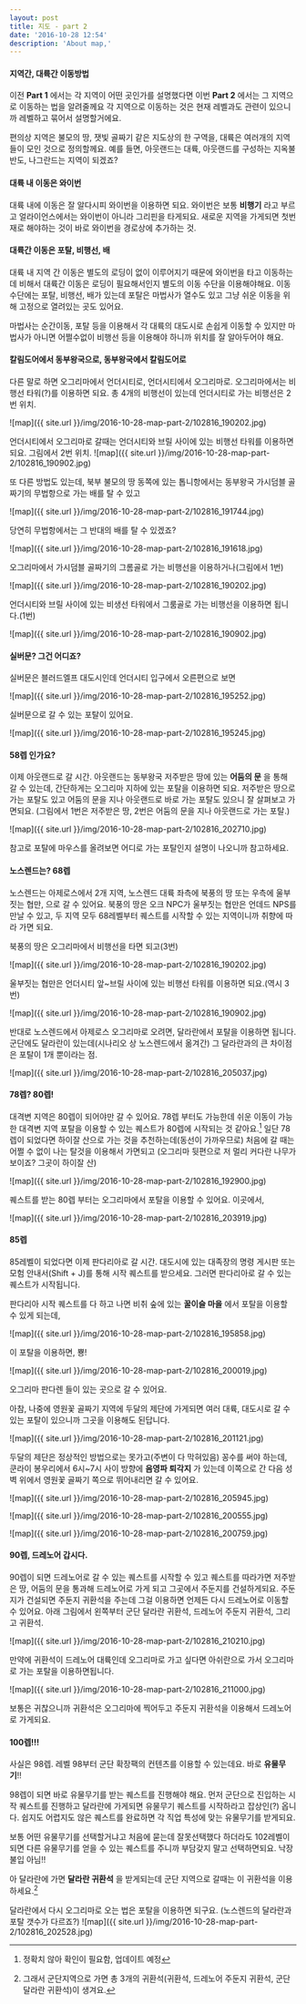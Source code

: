 ```yaml
---
layout: post
title: 지도 - part 2
date: '2016-10-28 12:54'
description: 'About map,'
---
```


#### 지역간, 대륙간 이동방법
이전 **Part 1** 에서는 각 지역이 어떤 곳인가를 설명했다면 이번 **Part 2** 에서는 그 지역으로 이동하는 법을 알려줄께요 각 지역으로 이동하는 것은 현재 레벨과도 관련이 있으니까 레벨하고 묶어서 설명할거에요.

편의상 지역은 불모의 땅, 잿빛 골짜기 같은 지도상의 한 구역을, 대륙은 여러개의 지역들이 모인 것으로 정의할께요. 예를 들면, 아웃랜드는 대륙, 아웃랜드를 구성하는 지옥불 반도, 나그란드는 지역이 되겠죠?

#### 대륙 내 이동은 와이번

대륙 내에 이동은 잘 알다시피 와이번을 이용하면 되요. 와이번은 보통 **비행기** 라고 부르고 얼라이언스에서는 와이번이 아니라 그리핀을 타게되요. 새로운 지역을 가게되면 첫번재로 해야하는 것이 바로 와이번을 경로상에 추가하는 것.

####  대륙간 이동은 포탈, 비행선, 배

대륙 내 지역 간 이동은 별도의 로딩이 없이 이루어지기 때문에 와이번을 타고 이동하는데 비해서 대륙간 이동은 로딩이 필요해서인지 별도의 이동 수단을 이용해야해요.
이동 수단에는 포탈, 비행선, 배가 있는데 포탈은 마법사가 열수도 있고 그냥 쉬운 이동을 위해 고정으로 열려있는 곳도 있어요.

마법사는 순간이동, 포탈 등을 이용해서 각 대륙의 대도시로 손쉽게 이동할 수 있지만 마법사가 아니면 어쩔수없이 비행선 등을 이용해야 하니까 위치를 잘 알아두어야 해요.


#### 칼림도어에서 동부왕국으로, 동부왕국에서 칼림도어로

다른 말로 하면 오그리마에서 언더시티로, 언더시티에서 오그리마로. 오그리마에서는 비행선 타워(?)를 이용하면 되요.
총 4개의 비행선이 있는데 언더시티로 가는 비행선은 2번 위치.

![map]({{ site.url }}/img/2016-10-28-map-part-2/102816_190202.jpg)

언더시티에서 오그리마로 갈때는 언더시티와 브릴 사이에 있는 비행선 타워를 이용하면 되요. 그림에서 2번 위치.
![map]({{ site.url }}/img/2016-10-28-map-part-2/102816_190902.jpg)

또 다른 방법도 있는데, 북부 불모의 땅 동쪽에 있는 톱니항에서는 동부왕국 가시덤블 골짜기의 무법항으로 가는 배를 탈 수 있고

![map]({{ site.url }}/img/2016-10-28-map-part-2/102816_191744.jpg)

당연히 무법항에서는 그 반대의 배를 탈 수 있겠죠?

![map]({{ site.url }}/img/2016-10-28-map-part-2/102816_191618.jpg)

오그리마에서 가시덤블 골짜기의 그롬골로 가는 비행선을 이용하거나(그림에서 1번)

![map]({{ site.url }}/img/2016-10-28-map-part-2/102816_190202.jpg)

언더시티와 브릴 사이에 있는 비생선 타워에서 그룸골로 가는 비행선을 이용하면 됩니다.(1번)

![map]({{ site.url }}/img/2016-10-28-map-part-2/102816_190902.jpg)

#### 실버문? 그건 어디죠?

실버문은 블러드엘프 대도시인데 언더시티 입구에서 오른편으로 보면

![map]({{ site.url }}/img/2016-10-28-map-part-2/102816_195252.jpg)

실버문으로 갈 수 있는 포탈이 있어요.

![map]({{ site.url }}/img/2016-10-28-map-part-2/102816_195245.jpg)

#### 58렙 인가요?

이제 아웃랜드로 갈 시간. 아웃랜드는 동부왕국 저주받은 땅에 있는 **어둠의 문** 을 통해 갈 수 있는데, 간단하게는 오그리마 지하에 있는 포탈을 이용하면 되요. 저주받은 땅으로 가는 포탈도 있고 어둠의 문을 지나 아웃랜드로 바로 가는 포탈도 있으니 잘 살펴보고 가면되요.
(그림에서 1번은 저주받은 땅, 2번은 어둠의 문을 지나 아웃랜드로 가는 포탈.)

![map]({{ site.url }}/img/2016-10-28-map-part-2/102816_202710.jpg)

참고로 포탈에 마우스를 올려보면 어디로 가는 포탈인지 설명이 나오니까 참고하세요.

#### 노스렌드는? 68렙

노스렌드는 아제로스에서 2개 지역, 노스렌드 대륙 좌측에 북풍의 땅 또는 우측에 울부짓는 협만, 으로 갈 수 있어요. 북풍의 땅은 오크 NPC가 울부짓는 협만은 언데드 NPS를 만날 수 있고, 두 지역 모두 68레벨부터 퀘스트를 시작할 수 있는 지역이니까 취향에 따라 가면 되요.

북풍의 땅은 오그리마에서 비행선을 타면 되고(3번)

![map]({{ site.url }}/img/2016-10-28-map-part-2/102816_190202.jpg)

울부짓는 협만은 언더시티 앞~브릴 사이에 있는 비행선 타워를 이용하면 되요.(역시 3번)

![map]({{ site.url }}/img/2016-10-28-map-part-2/102816_190902.jpg)

반대로 노스렌드에서 아제로스 오그리마로 오려면, 달라란에서 포탈을 이용하면 됩니다.
군단에도 달라란이 있는데(시나리오 상 노스렌드에서 옮겨간) 그 달라란과의 큰 차이점은 포탈이 1개 뿐이라는 점.

![map]({{ site.url }}/img/2016-10-28-map-part-2/102816_205037.jpg)


#### 78렙? 80렙!

대격변 지역은 80렙이 되어야만 갈 수 있어요. 78렙 부터도 가능한데 쉬운 이동이 가능한 대격변 지역 포탈을 이용할 수 있는 퀘스트가 80렙에 시작되는 것 같아요.[^1] 일단 78렙이 되었다면 하이잘 산으로 가는 것을 추천하는데(동선이 가까우므로) 처음에 갈 때는 어쩔 수 없이 나는 탈것을 이용해서 가면되고
(오그리마 뒷편으로 저 멀리 커다란 나무가 보이죠? 그곳이 하이잘 산)

![map]({{ site.url }}/img/2016-10-28-map-part-2/102816_192900.jpg)

퀘스트를 받는 80렙 부터는 오그리마에서 포탈을 이용할 수 있어요. 이곳에서,

![map]({{ site.url }}/img/2016-10-28-map-part-2/102816_203919.jpg)

#### 85렙

85레벨이 되었다면 이제 판다리아로 갈 시간. 대도시에 있는 대족장의 명령 게시판 또는 모험 안내서(Shift + J)를 통해
시작 퀘스트를 받으세요. 그러면 판다리아로 갈 수 있는 퀘스트가 시작됩니다.

판다리아 시작 퀘스트를 다 하고 나면 비취 숲에 있는 **꿀이슬 마을** 에서 포탈을 이용할 수 있게 되는데,

![map]({{ site.url }}/img/2016-10-28-map-part-2/102816_195858.jpg)

이 포탈을 이용하면, 뿅!

![map]({{ site.url }}/img/2016-10-28-map-part-2/102816_200019.jpg)

오그리마 판다렌 들이 있는 곳으로 갈 수 있어요.

아참, 나중에 영원꽃 골짜기 지역에 두달의 제단에 가게되면 여러 대륙, 대도시로 갈 수 있는 포탈이 있으니까 그곳을 이용해도 된답니다.

![map]({{ site.url }}/img/2016-10-28-map-part-2/102816_201121.jpg)

두달의 제단은 정상적인 방법으로는 못가고(주변이 다 막혀있음) 꽁수를 써야 하는데, 쿤라이 봉우리에서 6시~7시 사이 방향에 **음영파 퇴각지** 가 있는데
이쪽으로 간 다음 성벽 위에서 영원꽃 골짜기 쪽으로 뛰어내리면 갈 수 있어요.

![map]({{ site.url }}/img/2016-10-28-map-part-2/102816_205945.jpg)

![map]({{ site.url }}/img/2016-10-28-map-part-2/102816_200555.jpg)

![map]({{ site.url }}/img/2016-10-28-map-part-2/102816_200759.jpg)


#### 90렙, 드레노어 갑시다.

90렙이 되면 드레노어로 갈 수 있는 퀘스트를 시작할 수 있고 퀘스트를 따라가면 저주받은 땅, 어둠의 문을 통과해 드레노어로 가게 되고 그곳에서 주둔지를 건설하게되요. 주둔지가 건설되면 주둔지 귀환석을 주는데 그걸 이용하면 언제든 다시 드레노어로 이동할 수 있어요.
아래 그림에서 왼쪽부터 군단 달라란 귀환석, 드레노어 주둔지 귀환석, 그리고 귀환석.

![map]({{ site.url }}/img/2016-10-28-map-part-2/102816_210210.jpg)

만약에 귀환석이 드레노어 대륙인데 오그리마로 가고 싶다면 아쉬란으로 가서 오그리마로 가는 포탈을 이용하면됩니다.

![map]({{ site.url }}/img/2016-10-28-map-part-2/102816_211000.jpg)

보통은 귀찮으니까 귀환석은 오그리마에 찍어두고 주둔지 귀환석을 이용해서 드레노어로 가게되요.

#### 100렙!!!

사실은 98렙. 레벨 98부터 군단 확장팩의 컨텐츠를 이용할 수 있는데요. 바로 **유물무기**!!

98렙이 되면 바로 유물무기를 받는 퀘스트를 진행해야 해요. 먼저 군단으로 진입하는 시작 퀘스트를 진행하고 달라란에 가게되면 유물무기 퀘스트를 시작하라고 잡상인(?) 옵니다.
쉽지도 어렵지도 않은 퀘스트를 완료하면 각 직업 특성에 맞는 유물무기를 받게되요.

보통 어떤 유물무기를 선택할거냐고 처음에 묻는데 잘못선택했다 하더라도 102레벨이 되면 다른 유물무기를 얻을 수 있는 퀘스트를 주니까 부담갖지 말고 선택하면되요.
낙장불입 아님!!

아 달라란에 가면 **달라란 귀환석** 을 받게되는데 군단 지역으로 갈때는 이 귀환석을 이용하세요.[^2]

달라란에서 다시 오그리마로 오는 법은 포탈을 이용하면 되구요.
(노스렌드의 달라란과 포탈 갯수가 다르죠?)
![map]({{ site.url }}/img/2016-10-28-map-part-2/102816_202528.jpg)


[^1]: 정확치 않아 확인이 필요함, 업데이트 예정
[^2]: 그래서 군단지역으로 가면 총 3개의 귀환석(귀환석, 드레노어 주둔지 귀환석, 군단 달라란 귀환석)이 생겨요.

